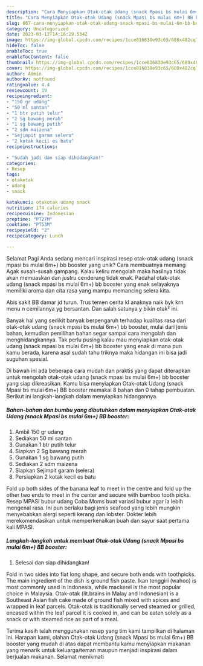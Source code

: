 ```yaml
---
description: "Cara Menyiapkan Otak-otak Udang (snack Mpasi bs mulai 6m+) BB booster yang Lezat Sekali, Lezat"
title: "Cara Menyiapkan Otak-otak Udang (snack Mpasi bs mulai 6m+) BB booster yang Lezat Sekali, Lezat"
slug: 667-cara-menyiapkan-otak-otak-udang-snack-mpasi-bs-mulai-6m-bb-booster-yang-lezat-sekali-lezat
category: Uncategorized
date: 2023-03-12T14:16:29.534Z
image: https://img-global.cpcdn.com/recipes/1cce816830e93c65/680x482cq70/otak-otak-udang-snack-mpasi-bs-mulai-6m-bb-booster-foto-resep-utama.jpg
hideToc: false
enableToc: true
enableTocContent: false
thumbnail: https://img-global.cpcdn.com/recipes/1cce816830e93c65/680x482cq70/otak-otak-udang-snack-mpasi-bs-mulai-6m-bb-booster-foto-resep-utama.jpg
cover: https://img-global.cpcdn.com/recipes/1cce816830e93c65/680x482cq70/otak-otak-udang-snack-mpasi-bs-mulai-6m-bb-booster-foto-resep-utama.jpg
author: Admin
authorAv: notfound
ratingvalue: 4.4
reviewcount: 19
recipeingredient:
- "150 gr udang"
- "50 ml santan"
- "1 btr putih telur"
- "2 Sg bawang merah"
- "1 sg bawang putih"
- "2 sdm maizena"
- "Sejimpit garam selera"
- "2 kotak kecil es batu"
recipeinstructions:

- "Sudah jadi dan siap dihidangkan!"
categories:
- Resep
tags:
- otakotak
- udang
- snack

katakunci: otakotak udang snack 
nutrition: 174 calories
recipecuisine: Indonesian
preptime: "PT27M"
cooktime: "PT53M"
recipeyield: "2"
recipecategory: Lunch

---
```



Selamat Pagi Anda sedang mencari inspirasi resep otak-otak udang (snack mpasi bs mulai 6m+) bb booster yang unik? Cara membuatnya memang Agak susah-susah gampang. Kalau keliru mengolah maka hasilnya tidak akan memuaskan dan justru cenderung tidak enak. Padahal otak-otak udang (snack mpasi bs mulai 6m+) bb booster yang enak selayaknya memiliki aroma dan cita rasa yang mampu memancing selera kita.


Abis sakit BB damar jd turun. Trus temen cerita kl anaknya naik byk krn menu n cemilannya yg bersantan. Dan salah satunya y bikin otak² ini.

Banyak hal yang sedikit banyak berpengaruh terhadap kualitas rasa dari otak-otak udang (snack mpasi bs mulai 6m+) bb booster, mulai dari jenis bahan, kemudian pemilihan bahan segar sampai cara mengolah dan menghidangkannya. Tak perlu pusing kalau mau menyiapkan otak-otak udang (snack mpasi bs mulai 6m+) bb booster yang enak di mana pun kamu berada, karena asal sudah tahu triknya maka hidangan ini bisa jadi suguhan spesial.


Di bawah ini ada beberapa cara mudah dan praktis yang dapat diterapkan untuk mengolah otak-otak udang (snack mpasi bs mulai 6m+) bb booster yang siap dikreasikan. Kamu bisa menyiapkan Otak-otak Udang (snack Mpasi bs mulai 6m+) BB booster memakai 8 bahan dan 0 tahap pembuatan. Berikut ini langkah-langkah dalam menyiapkan hidangannya.

<!--inarticleads1-->

##### Bahan-bahan dan bumbu yang dibutuhkan dalam menyiapkan Otak-otak Udang (snack Mpasi bs mulai 6m+) BB booster:

1. Ambil 150 gr udang
1. Sediakan 50 ml santan
1. Gunakan 1 btr putih telur
1. Siapkan 2 Sg bawang merah
1. Gunakan 1 sg bawang putih
1. Sediakan 2 sdm maizena
1. Siapkan Sejimpit garam (selera)
1. Persiapkan 2 kotak kecil es batu


Fold up both sides of the banana leaf to meet in the centre and fold up the other two ends to meet in the center and secure with bamboo tooth picks. Resep MPASI bubur udang Coba Moms buat variasi bubur agar ia lebih mengenal rasa. Ini pun berlaku bagi jenis seafood yang lebih mungkin menyebabkan alergi seperti kerang dan lobster. Dokter lebih merekomendasikan untuk memperkenalkan buah dan sayur saat pertama kali MPASI. 

<!--inarticleads2-->

##### Langkah-langkah untuk membuat Otak-otak Udang (snack Mpasi bs mulai 6m+) BB booster:


1. Selesai dan siap dihidangkan!

Fold in two sides into flat long shape, and secure both ends with toothpicks. The main ingredient of the dish is ground fish paste. Ikan tenggiri (wahoo) is most commonly used in Indonesia, while mackerel is the most popular choice in Malaysia. Otak-otak (lit.brains in Malay and Indonesian) is a Southeast Asian fish cake made of ground fish mixed with spices and wrapped in leaf parcels. Otak-otak is traditionally served steamed or grilled, encased within the leaf parcel it is cooked in, and can be eaten solely as a snack or with steamed rice as part of a meal. 

Terima kasih telah menggunakan resep yang tim kami tampilkan di halaman ini. Harapan kami, olahan Otak-otak Udang (snack Mpasi bs mulai 6m+) BB booster yang mudah di atas dapat membantu kamu menyiapkan makanan yang menarik untuk keluarga/teman maupun menjadi inspirasi dalam berjualan makanan. Selamat menikmati

